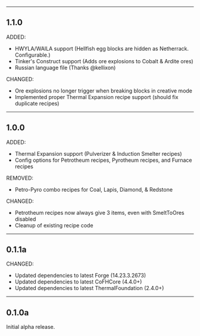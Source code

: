------------------------------------------------------------------------------------------------------------------------
1.1.0
------------------------------------------------------------------------------------------------------------------------

ADDED:

- HWYLA/WAILA support (Hellfish egg blocks are hidden as Netherrack. Configurable.)
- Tinker's Construct support (Adds ore explosions to Cobalt & Ardite ores)
- Russian language file (Thanks @kellixon)

CHANGED:

- Ore explosions no longer trigger when breaking blocks in creative mode
- Implemented proper Thermal Expansion recipe support (should fix duplicate recipes)

------------------------------------------------------------------------------------------------------------------------
1.0.0
------------------------------------------------------------------------------------------------------------------------

ADDED:

- Thermal Expansion support (Pulverizer & Induction Smelter recipes)
- Config options for Petrotheum recipes, Pyrotheum recipes, and Furnace recipes

REMOVED:

- Petro-Pyro combo recipes for Coal, Lapis, Diamond, & Redstone

CHANGED:

- Petrotheum recipes now always give 3 items, even with SmeltToOres disabled
- Cleanup of existing recipe code

------------------------------------------------------------------------------------------------------------------------
0.1.1a
------------------------------------------------------------------------------------------------------------------------

CHANGED:

- Updated dependencies to latest Forge (14.23.3.2673)
- Updated dependencies to latest CoFHCore (4.4.0+)
- Updated dependencies to latest ThermalFoundation (2.4.0+)

------------------------------------------------------------------------------------------------------------------------
0.1.0a
------------------------------------------------------------------------------------------------------------------------

Initial alpha release.
